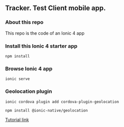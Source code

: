 ## Tracker. Test Client mobile app.

### About this repo
This repo is the code of an Ionic 4 app

### Install this Ionic 4 starter app
```
npm install
```

### Browse Ionic 4 app
```
ionic serve
```
### Geolocation plugin
```
ionic cordova plugin add cordova-plugin-geolocation

npm install @ionic-native/geolocation
```
[Tutorial link](https://ionicframework.com/docs/native/geolocation)
